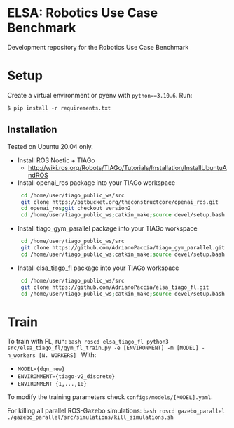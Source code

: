# ELSA: Robotics Use Case Benchmark
Development repository for the Robotics Use Case Benchmark

# Setup
Create a virtual environment or pyenv with `python==3.10.6`. Run:
```
$ pip install -r requirements.txt
```

## Installation
Tested on Ubuntu 20.04 only. 
- Install ROS Noetic + TIAGo
    -  http://wiki.ros.org/Robots/TIAGo/Tutorials/Installation/InstallUbuntuAndROS
- Install openai_ros package into your TIAGo workspace
    ``` bash
     cd /home/user/tiago_public_ws/src
     git clone https://bitbucket.org/theconstructcore/openai_ros.git
     cd openai_ros;git checkout version2
     cd /home/user/tiago_public_ws;catkin_make;source devel/setup.bash
    ``` 
- Install tiago_gym_parallel package into your TIAGo workspace
    ``` bash
     cd /home/user/tiago_public_ws/src
     git clone https://github.com/AdrianoPaccia/tiago_gym_parallel.git
     cd /home/user/tiago_public_ws;catkin_make;source devel/setup.bash
    ``` 
- Install elsa_tiago_fl package into your TIAGo workspace
    ``` bash
     cd /home/user/tiago_public_ws/src
     git clone https://github.com/AdrianoPaccia/elsa_tiago_fl.git
     cd /home/user/tiago_public_ws;catkin_make;source devel/setup.bash
    ``` 

# Train
To train with FL, run:
    ```bash
    roscd elsa_tiago_fl
    python3 src/elsa_tiago_fl/gym_fl_train.py -e [ENVIRONMENT] -m [MODEL] -n_workers [N. WORKERS]
    ```
With:

- `MODEL={dqn_new}`
- `ENVIRONMENT={tiago-v2_discrete}`
- `ENVIRONMENT {1,...,10}`

To modify the training parameters check `configs/models/[MODEL].yaml`.

For killing all parallel ROS-Gazebo simulations:
    ```bash
    roscd gazebo_parallel
    ./gazebo_parallel/src/simulations/kill_simulations.sh 
    ```